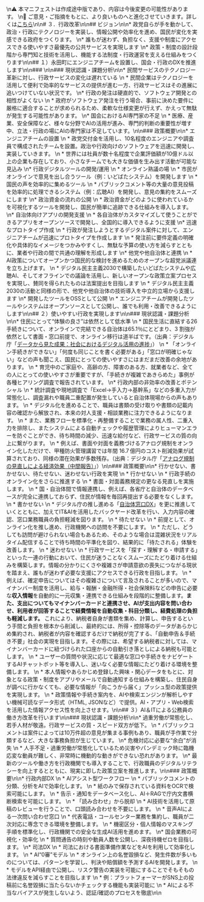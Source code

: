 \n⚠️ 本マニフェストは作成途中版であり、内容は今後変更の可能性があります。  \n💬 ご意見・ご指摘をもとに、より良いものへと進化させていきます。詳しくは[こちら](README.md#このマニフェスト自身もみんなの知恵を集めて改善していきます)\n\n# ３．行政改革\n\n## ビジョン\n\n* 政党自らが手を動かして、政治・行政にテクノロジーを実装し、情報公開や効率化を進め、国民が変化を実感できる政府をつくります。  \n* 誰もが迷わず、負担なく、支援や制度にアクセスできる使いやすさ最優先の公共サービスを実現します  \n* 政策・制度の設計段階から専門知と技術を活用し、機能する法制度・行政運営を支える仕組みをつくります\n\n## １）永田町にエンジニアチームを設置し、国会・行政のDXを推進します\n\n### \n\n### 現状認識・課題分析\n\n* 民間サービスのテクノロジー革新に対し、行政サービスの変化は遅れている  \n  * 民間企業はテクノロジーを活用して便利で効率的なサービスの提供が進む一方、行政サービスはその進展に追いつけていない状況です。  \n* 行政の発注は硬直的で、ソフトウェア開発との相性がよくない  \n  * 政府がソフトウェア発注を行う場合、事前に決めた要件に厳格に適合することが求められるため、柔軟な仕様変更が行えず、かえって無駄が発生する可能性があります。  \n* 国会におけるAI専門家の不足  \n  * 医療、産業、安全保障など、様々な分野でAIの活用が進み、専門的判断の重要性が増す中、立法・行政の場にAIの専門家は不足しています。\n\n### 政策概要\n\n* エンジニアチームの設置  \n  * 政党交付金を活用し、10名程度のエンジニアや調査員で構成されたチームを設置。政治や行政向けのソフトウェアを迅速に開発し、実装していきます。  \n  * 世界には社員が数十名程度で企業評価額が10億ドル以上の企業も存在しており、小さなチームでも大きな価値を生み出す活動が可能な見込み  \n* 行政デジタルツールの開発/運用  \n  * オンライン熟議の場  \n    * 市民がオンラインで意見を出し合うツール（例：いどばたシステム）を開発します  \n  * 国民の声を効率的に集めるツール  \n    * パブリックコメント等の大量の意見投稿を効率的に処理できるシステム（例：広聴AI）を開発し、意見の集約をスムーズにします  \n* 政治資金の流れの公開  \n  * 政治資金がどのように使われているかを可視化するツールを開発し、国民が簡単に追跡できる仕組みを導入します。  \n* 自治体向けアプリの開発支援  \n  * 各自治体がカスタマイズして使うことができるアプリをオープンソースで開発し、全国的に導入できるように支援  \n* 迅速なプロトタイプ作成  \n  * 行政が発注しようとするデジタル案件に対して、エンジニアチームが迅速にプロトタイプを作成します  \n  * 発注前に要件定義の明確化や具体的なイメージをつかみやすくし、無駄な予算の使い方を減らすとともに、業者や行政の間で共通の理解を形成します  \n* 他党や他自治体と連携  \n  * AI政策についてオープンかつ国民的な検討を進めるためのオープンな超党派議連を立ち上げます。  \n  * デジタル民主主義2030で構築したいどばたシステムや広聴AI、そしてオフラインでの議論を活用し、新しいオープンな政策立案プロセスを実現し、賛同を得られたものは法案提出を目指します  \n  * デジタル民主主義2030の活動と同様の形で、他党や他自治体の技術導入を中立的立場から支援します  \n* 開発したツールをOSSとして公開  \n  * エンジニアチームが開発したツールやシステムはオープンソースとして公開し、誰でも利用・改善できるようにします\n\n## ２）使いやすい行政を実現します\n\n### 現状認識・課題分析\n\n* 住民にとって“体験の良さ”は依然として低水準  \n  * 国民生活に直結する26手続きについて、オンラインで完結できる自治体は65.1％にとどまり、3 割強が依然として書面・窓口前提で、オンライン移行は道半ばです。（出典：デジタル庁「[データから見た成果：社会におけるデジタル活用の進捗](https://www.digital.go.jp/policies/report-202309-202408/progress?utm_source=chatgpt.com)」）  \n  * 「オンライン手続きができない」「何度も同じことを書く必要がある」「窓口が明確じゃない」などの声も聞こえ、国民にとっての使いやすさにはまだまだ改善の余地があります。  \n  * 育児中のご家庭や、高齢の方、障害のある方、就業者など、全ての人にとっての使いやすさが重要ですが、「手続きが複雑であきらめた」事例が各種ヒアリング調査で報告されています。  \n* 行政内部の非効率の改善とポテンシャル  \n  * 統計調査や現地調査で「Excel→手入力→基幹系」などの多重入力が常態化し、調査漏れや職員二重配置が発生していると自治体現場からの声もあります。  \n  * デジタル化を進めることで、職員は書類の受け取りや書類の記載内容の確認から解放され、本来の対人支援・相談業務に注力できるようになります。  \n  * また、業務フローを標準化・再整備することで業務の属人性、二重入力を排除し、またシステムによる自動チェックや履歴管理によりヒューマンエラーを防ぐことができ、待ち時間の減少、迅速な給付など、行政サービスの質の向上に繋がります。  \n  * 例えば、書面や対面を義務づけるアナログ規制をオンライン化しただけで、甲種防火管理講習では年間 16.7 億円のコスト削減効果が試算されており、同様の潜在効果が多数残存。（出典：デジタル庁「[アナログ規制の見直しによる経済効果（中間報告）](https://www.digital.go.jp/assets/contents/node/basic_page/field_ref_resources/8993b6ae-e3d2-4d34-afe1-5c722d8e516f/fc4e86f1/20231226_policies_manual-analog-regulation-review_outline_05.pdf?utm_source=chatgpt.com)」）\n\n### 政策概要\n\n* 行かせない、書かせない、待たせない、迷わせない行政を実現  \n  * 行かせない  \n    * 行政手続のオンライン化をさらに推進する  \n      * 書面・対面義務規定の更なる見直しを実施します。  \n      * 国・自治体間で情報連携し、例えば、各省庁と自治体のデータベースが完全に連携しておらず、住民が情報を毎回再提出する必要をなくします。  \n  * 書かせない  \n    * デジタル庁の推し進める「[自治体窓口DX](https://www.digital.go.jp/policies/cs-dx#local-governments)」を更に推進していくとともに、加えてIT\&AIを活用したバックヤード改革を行い、入力内容の確認、窓口業務職員の負担軽減を図ります。  \n  * 待たせない  \n    * 前提として、オンライン化を推し進め、行政機関への訪問を不要にします。  \n    * ただし、どうしても訪問が避けられない場合もあるため、そのような場合は混雑状況をリアルタイム配信することで待ち時間の平準化を図り、結果的に「待たされる」体験を改善します。  \n  * 迷わせない  \n    * 行政サービスを「探す・理解する・申請する」といった一連の行動において、住民が迷うことなくスムーズにたどり着ける仕組みを構築します。情報の分かりにくさや複雑さが申請意欲の喪失につながる現状を踏まえ、誰もが迷わず必要な支援にアクセスできる行政を目指します。  \n    * 例えば、確定申告についてはその複雑さについて言及されることが多いので、マイナンバー制度を活用し、給与・報酬・金融所得・社会保険料などの申告に必要な**収入情報**を自動的に一元収集・連携できる仕組みを段階的に整備します。**また、支出についてもマイナンバーカードと連携させ、AIが支出内容を問い合わせ、利用者が回答することで経費情報を自動収集・科目分類し、経費処理の負担も軽減します。** これにより、納税者自身が書類を集め、計算し、申告するという手間と負担を根本から削減し、最終的には、所得・控除等のデータがあらかじめ集約され、納税者が内容を確認するだけで納税が完了する、「自動申告＆手続き不要」社会の実現を目指します。その際には、希望する納税者に対しては、マイナンバーカードに紐づけられた口座からの自動引き落としによる納税も可能とします。  \n    * ユーザーの質問や状況に応じて最適な窓口や手続きをナビゲートするAIチャットボット等を導入し、迷いなく必要な情報にたどり着ける環境を整備します。  \n    * 本人情報やあらかじめ登録した興味・関心データをもとに、対象となる政策・制度をアプリやメールで自動通知する仕組みを構築し、住民自身が調べに行かなくても、必要な情報が「向こうから届く」プッシュ型の政策提供を実現します。  \n    * 政策情報や手続き案内を、AIや検索エンジンが解析しやすい機械可読なデータ形式（HTML, JSONなど）で提供。AI・アプリ・Web検索を活用した情報アクセス性を向上させます。\n\n## ３）AI＆ITによる公務員の働き方改革を行います\n\n### 現状認識・課題分析\n\n* 過重労働が常態化し、若手人材が敬遠。行政サービスの質・スピード双方が低下。  \n  * パブリックコメントは案件によっては10万件超の意見が集まる事例もあり、職員が手作業で分類するなど、大きな事務負担が生じています。  \n* 危機対応に必要な“余白”が消失  \n  * 人手不足・過重労働が常態化しているため災害やパンデミック時に臨機応変な動員が難しく、非常時に機動的な動きができない恐れがあります。  \n* 最新のツールや働き方を行政機関でも導入することで、行政職員のデジタルリテラシーを向上するとともに、現実に即した政策立案を推進します。\n\n### 政策概要\n\n* 行政内部DX  \n  * AIアシスト型ワークフロー  \n    * パブリックコメントの分類、分析をAIで効率化します。  \n    * 紙のみで保存されている資料をOCRで検索可能にします。  \n    * 告示・通知をデータベース化し、AI＋RAGで庁内文書横断検索を可能にします。  \n  * 「読み合わせ」から脱却  \n    * AI技術を活用して原稿のレビューを行うことで、口頭読み合わせを不要にします。  \n  * 音声AIによる一次問い合わせ窓口  \n    * 代表電話・コールセンター業務を集約し、職員が二次対応に専念できる環境を整備します。  \n  * 機密区分・個人情報のマスキング手順を標準化し、行政機関での安全な生成AI活用を進めます。  \n* 国会業務の可視化・効率化  \n  * 質問通告の時刻や動員人数を公開し、深夜待機ゼロを目指します。  \n* 司法DX  \n  * 司法における書面準備作業などをAIを利用して効率化します。  \n  * AI“0審”モデル  \n    * オンライン上の名誉毀損など、発生件数が多いものについては、パターンを学習し、判決や賠償額を予測するAIを開発します。  \n    * モデルをAPI経由で公開し、リスク警告の実装を可能にすることでそもそもの法律違反を減らすことを目指します  \n      * 例：プラットフォーマーがSNS上の投稿前に名誉毀損に当たらないかチェックする機能も実装可能に  \n    * AIによる不当なバイアスが発生しないよう、認証/確認のプロセスを徹底\n\n